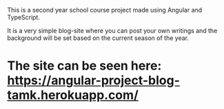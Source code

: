 This is a second year school course project made using Angular and TypeScript.

It is a very simple blog-site where you can post your own writings and the background will be set based on the current season of the year.

# The site can be seen here: https://angular-project-blog-tamk.herokuapp.com/
